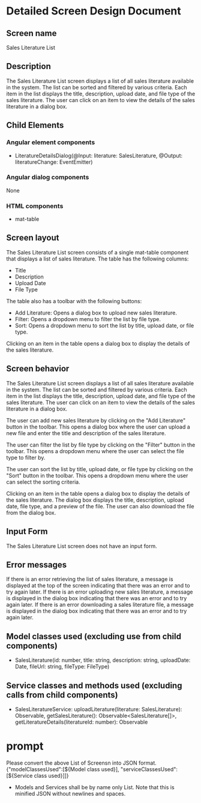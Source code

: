 # Detailed Screen Design Document
## Screen name
Sales Literature List
## Description
The Sales Literature List screen displays a list of all sales literature available in the system. The list can be sorted and filtered by various criteria. Each item in the list displays the title, description, upload date, and file type of the sales literature. The user can click on an item to view the details of the sales literature in a dialog box.
## Child Elements
### Angular element components
- LiteratureDetailsDialog(@Input: literature: SalesLiterature, @Output: literatureChange: EventEmitter<SalesLiterature>)
### Angular dialog components
None
### HTML components
- mat-table
## Screen layout
The Sales Literature List screen consists of a single mat-table component that displays a list of sales literature. The table has the following columns:
- Title
- Description
- Upload Date
- File Type

The table also has a toolbar with the following buttons:
- Add Literature: Opens a dialog box to upload new sales literature.
- Filter: Opens a dropdown menu to filter the list by file type.
- Sort: Opens a dropdown menu to sort the list by title, upload date, or file type.

Clicking on an item in the table opens a dialog box to display the details of the sales literature.
## Screen behavior
The Sales Literature List screen displays a list of all sales literature available in the system. The list can be sorted and filtered by various criteria. Each item in the list displays the title, description, upload date, and file type of the sales literature. The user can click on an item to view the details of the sales literature in a dialog box.

The user can add new sales literature by clicking on the "Add Literature" button in the toolbar. This opens a dialog box where the user can upload a new file and enter the title and description of the sales literature.

The user can filter the list by file type by clicking on the "Filter" button in the toolbar. This opens a dropdown menu where the user can select the file type to filter by.

The user can sort the list by title, upload date, or file type by clicking on the "Sort" button in the toolbar. This opens a dropdown menu where the user can select the sorting criteria.

Clicking on an item in the table opens a dialog box to display the details of the sales literature. The dialog box displays the title, description, upload date, file type, and a preview of the file. The user can also download the file from the dialog box.
## Input Form
The Sales Literature List screen does not have an input form.
## Error messages
If there is an error retrieving the list of sales literature, a message is displayed at the top of the screen indicating that there was an error and to try again later. If there is an error uploading new sales literature, a message is displayed in the dialog box indicating that there was an error and to try again later. If there is an error downloading a sales literature file, a message is displayed in the dialog box indicating that there was an error and to try again later.
## Model classes used (excluding use from child components)
- SalesLiterature(id: number, title: string, description: string, uploadDate: Date, fileUrl: string, fileType: FileType)
## Service classes and methods used (excluding calls from child components)
- SalesLiteratureService: uploadLiterature(literature: SalesLiterature): Observable<SalesLiterature>, getSalesLiterature(): Observable<SalesLiterature[]>, getLiteratureDetails(literatureId: number): Observable<SalesLiterature>

# prompt
Please convert the above List of Screensn into JSON format.
{"modelClassesUsed":[${Model class used}], "serviceClassesUsed":[${Service class used}]]}
* Models and Services shall be by name only List.
Note that this is minified JSON without newlines and spaces.